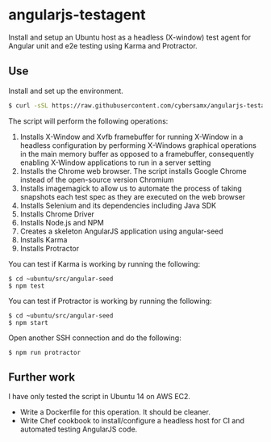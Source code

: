 angularjs-testagent
===================

Install and setup an Ubuntu host as a headless (X-window) test agent for Angular unit and e2e testing using Karma and Protractor.

## Use

Install and set up the environment.

```sh
$ curl -sSL https://raw.githubusercontent.com/cybersamx/angularjs-testagent/master/setup-testagent.sh | sudo bash
```

The script will perform the following operations:

1. Installs X-Window and Xvfb framebuffer for running X-Window in a headless configuration by performing X-Windows graphical operations in the main memory buffer as opposed to a framebuffer, consequently enabling X-Window applications to run in a server setting
2. Installs the Chrome web browser. The script installs Google Chrome instead of the open-source version Chromium
3. Installs imagemagick to allow us to automate the process of taking snapshots each test spec as they are executed on the web browser
4. Installs Selenium and its dependencies including Java SDK
5. Installs Chrome Driver
6. Installs Node.js and NPM
7. Creates a skeleton AngularJS application using angular-seed
7. Installs Karma
8. Installs Protractor

You can test if Karma is working by running the following:

```
$ cd ~ubuntu/src/angular-seed
$ npm test
```

You can test if Protractor is working by running the following:

```
$ cd ~ubuntu/src/angular-seed
$ npm start
```

Open another SSH connection and do the following:

```
$ npm run protractor
```

## Further work

I have only tested the script in Ubuntu 14 on AWS EC2.

* Write a Dockerfile for this operation. It should be cleaner.
* Write Chef cookbook to install/configure a headless host for CI and automated testing AngularJS code.
